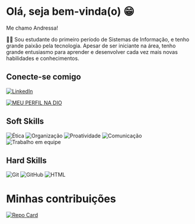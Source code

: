 
# Olá, seja bem-vinda(o) 😁

Me chamo Andressa!

👩‍💻 Sou estudante do primeiro período de Sistemas de Informação, e tenho grande paixão pela tecnologia. Apesar de ser iniciante na área, tenho grande entusiasmo para aprender e desenvolver cada vez mais novas habilidades e conhecimentos.



## Conecte-se comigo
[![LinkedIn](https://img.shields.io/badge/LinkedIn-bfddf3?style=for-the-badge&logo=linkedin&logoColor=0E76A8)](https://www.linkedin.com/in/andressamagalhaess/)

[![MEU PERFIL NA DIO](https://img.shields.io/badge/MEU_PERFIL_DIO-ff7f00?style=for-the-badge&logo=&logoColor=0E76A8)](https://www.dio.me/users/andressamagalhaess97)


## Soft Skills
![Ética](https://img.shields.io/badge/Ética-90ee90 )
![Organização](https://img.shields.io/badge/Organização-ff0)
![Proatividade](https://img.shields.io/badge/Proatividade-993399 )
![Comunicação](https://img.shields.io/badge/Comunicação-3232CD)
![Trabalho em equipe](https://img.shields.io/badge/Trabalho_em_equipe-fa7f72)


## Hard Skills
![Git](https://img.shields.io/badge/Git-d2b9fd)
![GitHub](https://img.shields.io/badge/GitHub-2F4F2F)
![HTML](https://img.shields.io/badge/HTML-a52a2a )


# Minhas contribuições
[![Repo Card](https://github-readme-stats.vercel.app/api/pin/?username=andressamagalhaess&repo=dio-lab-open-source&bg_color=f5f5dc&border_color=30A3DC&show_icons=true&icon_color=30A3DC&title_color=000&text_color=000)](https://github.com/andressamagalhaess/dio-lab-open-source)